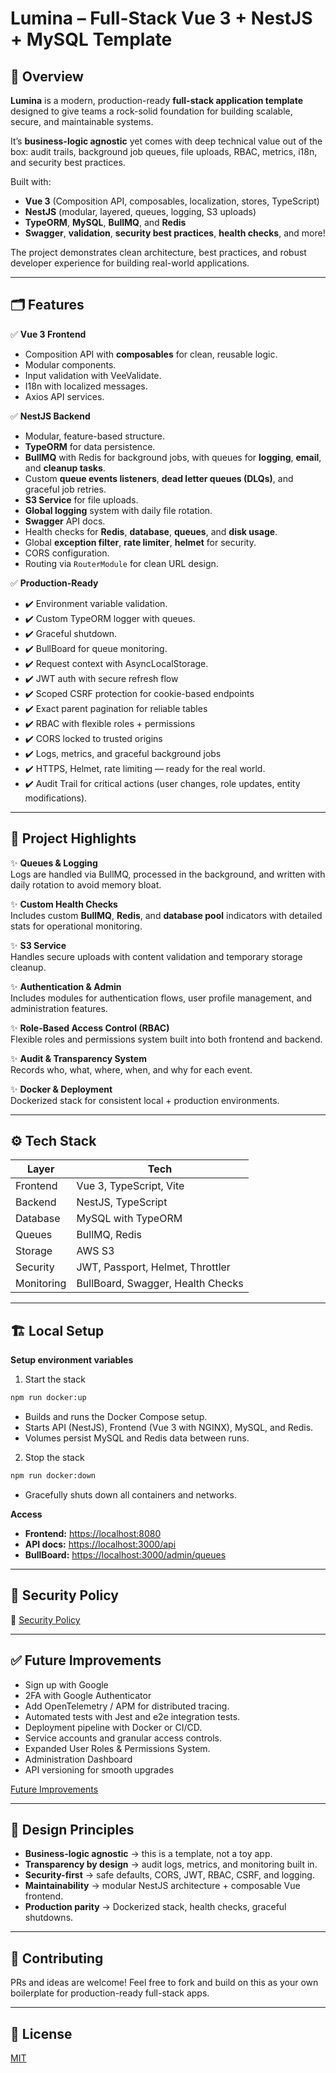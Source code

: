 # Lumina – Full-Stack Vue 3 + NestJS + MySQL Template

## 🚀 Overview

**Lumina** is a modern, production-ready **full-stack application template** designed to give teams a rock-solid foundation for building scalable, secure, and maintainable systems.

It’s **business-logic agnostic** yet comes with deep technical value out of the box: audit trails, background job queues, file uploads, RBAC, metrics, i18n, and security best practices.

Built with:

- **Vue 3** (Composition API, composables, localization, stores, TypeScript)
- **NestJS** (modular, layered, queues, logging, S3 uploads)
- **TypeORM**, **MySQL**, **BullMQ**, and **Redis**
- **Swagger**, **validation**, **security best practices**, **health checks**, and more!

The project demonstrates clean architecture, best practices, and robust developer experience for building real-world applications.

---

## 🗂️ Features

✅ **Vue 3 Frontend**

- Composition API with **composables** for clean, reusable logic.
- Modular components.
- Input validation with VeeValidate.
- I18n with localized messages.
- Axios API services.

✅ **NestJS Backend**

- Modular, feature-based structure.
- **TypeORM** for data persistence.
- **BullMQ** with Redis for background jobs, with queues for **logging**, **email**, and **cleanup tasks**.
- Custom **queue events listeners**, **dead letter queues (DLQs)**, and graceful job retries.
- **S3 Service** for file uploads.
- **Global logging** system with daily file rotation.
- **Swagger** API docs.
- Health checks for **Redis**, **database**, **queues**, and **disk usage**.
- Global **exception filter**, **rate limiter**, **helmet** for security.
- CORS configuration.
- Routing via `RouterModule` for clean URL design.

✅ **Production-Ready**

- ✔️ Environment variable validation.
- ✔️ Custom TypeORM logger with queues.
- ✔️ Graceful shutdown.
- ✔️ BullBoard for queue monitoring.
- ✔️ Request context with AsyncLocalStorage.
- ✔️ JWT auth with secure refresh flow
- ✔️ Scoped CSRF protection for cookie-based endpoints
- ✔️ Exact parent pagination for reliable tables
- ✔️ RBAC with flexible roles + permissions
- ✔️ CORS locked to trusted origins
- ✔️ Logs, metrics, and graceful background jobs
- ✔️ HTTPS, Helmet, rate limiting — ready for the real world.
- ✔️ Audit Trail for critical actions (user changes, role updates, entity modifications).

---

## 📌 Project Highlights

✨ **Queues & Logging**\
Logs are handled via BullMQ, processed in the background, and written with daily rotation to avoid memory bloat.

✨ **Custom Health Checks**\
Includes custom **BullMQ**, **Redis**, and **database pool** indicators with detailed stats for operational monitoring.

✨ **S3 Service**\
Handles secure uploads with content validation and temporary storage cleanup.

✨ **Authentication & Admin**\
Includes modules for authentication flows, user profile management, and administration features.

✨ **Role-Based Access Control (RBAC)**\
Flexible roles and permissions system built into both frontend and backend.

✨ **Audit & Transparency System**\
Records who, what, where, when, and why for each event.

✨ **Docker & Deployment**\
Dockerized stack for consistent local + production environments.

---

## ⚙️ Tech Stack

| Layer      | Tech                              |
| ---------- | --------------------------------- |
| Frontend   | Vue 3, TypeScript, Vite           |
| Backend    | NestJS, TypeScript                |
| Database   | MySQL with TypeORM                |
| Queues     | BullMQ, Redis                     |
| Storage    | AWS S3                            |
| Security   | JWT, Passport, Helmet, Throttler  |
| Monitoring | BullBoard, Swagger, Health Checks |

---

## 🏗️ Local Setup

**Setup environment variables**

1. Start the stack

```bash
npm run docker:up
```

- Builds and runs the Docker Compose setup.
- Starts API (NestJS), Frontend (Vue 3 with NGINX), MySQL, and Redis.
- Volumes persist MySQL and Redis data between runs.

2. Stop the stack

```bash
npm run docker:down
```

- Gracefully shuts down all containers and networks.

**Access**

- **Frontend:** [https://localhost:8080](https://localhost:8080)
- **API docs:** [https://localhost:3000/api](https://localhost:3000/api)
- **BullBoard:** [https://localhost:3000/admin/queues](https://localhost:3000/admin/queues)

---

## 🔐 Security Policy

📌 [Security Policy](./SECURITY.md)

---

## ✅ Future Improvements

- Sign up with Google
- 2FA with Google Authenticator
- Add OpenTelemetry / APM for distributed tracing.
- Automated tests with Jest and e2e integration tests.
- Deployment pipeline with Docker or CI/CD.
- Service accounts and granular access controls.
- Expanded User Roles & Permissions System.
- Administration Dashboard
- API versioning for smooth upgrades

[Future Improvements](./BRICKS)

---

## 🧭 Design Principles

- **Business-logic agnostic** → this is a template, not a toy app.
- **Transparency by design** → audit logs, metrics, and monitoring built in.
- **Security-first** → safe defaults, CORS, JWT, RBAC, CSRF, and logging.
- **Maintainability** → modular NestJS architecture + composable Vue frontend.
- **Production parity** → Dockerized stack, health checks, graceful shutdowns.

---

## 🤝 Contributing

PRs and ideas are welcome! Feel free to fork and build on this as your own boilerplate for production-ready full-stack apps.

---

## 📜 License

[MIT](./LICENSE)
